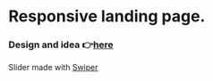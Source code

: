 <h1>Responsive landing page.</h1>
<h3>Design and idea 👉<a href="https://www.youtube.com/watch?v=zVJutTmB0XE&ab_channel=CodeOnly">here</a></h3>
<p>Slider made with <a href="https://swiperjs.com/" target="_blank">Swiper</a></p>

